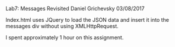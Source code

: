 Lab7: Messages Revisited
Daniel Grichevsky
03/08/2017

Index.html uses JQuery to load the JSON data and insert it into the messages div without using XMLHttpRequest.

I spent approximately 1 hour on this assignment.
